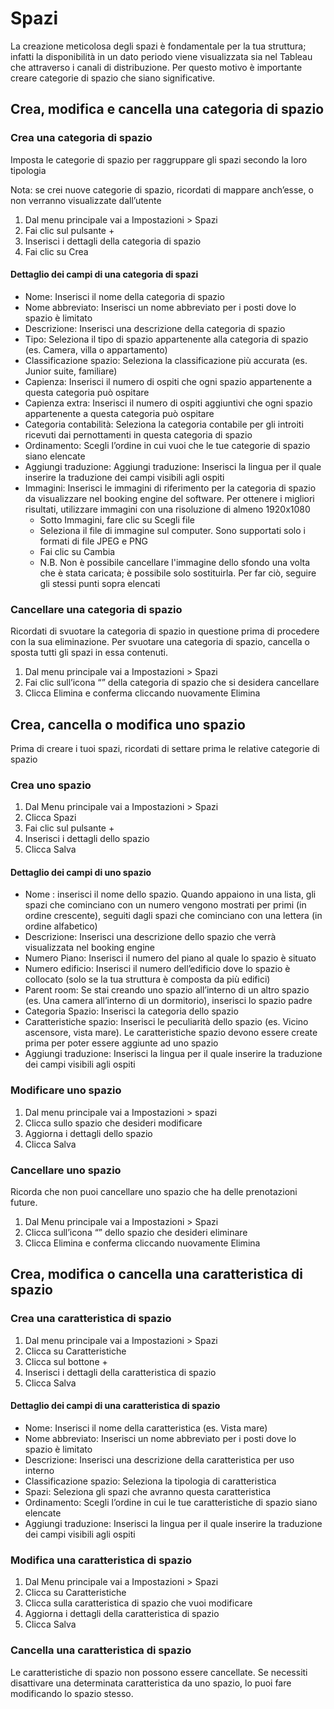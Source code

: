 # Spazi

La creazione meticolosa degli spazi è fondamentale per la tua struttura; infatti la disponibilità in un dato periodo viene visualizzata sia nel Tableau che attraverso i canali di distribuzione. Per questo motivo è importante creare categorie di spazio che siano significative.

## Crea, modifica e cancella una categoria di spazio

### Crea una categoria di spazio

Imposta le categorie di spazio per raggruppare gli spazi secondo la loro tipologia

Nota: se crei nuove categorie di spazio, ricordati di mappare anch’esse, o non verranno visualizzate dall’utente

1. Dal menu principale vai a Impostazioni > Spazi
2. Fai clic sul pulsante +
3. Inserisci i dettagli della categoria di spazio
4. Fai clic su Crea

#### Dettaglio dei campi di una categoria di spazi

* Nome: Inserisci il nome della categoria di spazio
* Nome abbreviato: Inserisci un nome abbreviato per i posti dove lo spazio è limitato
* Descrizione: Inserisci una descrizione della categoria di spazio 
* Tipo: Seleziona il tipo di spazio appartenente alla categoria di spazio (es. Camera, villa o appartamento)
* Classificazione spazio: Seleziona la classificazione più accurata (es. Junior suite, familiare)
* Capienza: Inserisci il numero di ospiti che ogni spazio appartenente a questa categoria può ospitare
* Capienza extra: Inserisci il numero di ospiti aggiuntivi che ogni spazio appartenente a questa categoria può ospitare
* Categoria contabilità: Seleziona la categoria contabile per gli introiti ricevuti dai pernottamenti in questa categoria di spazio
* Ordinamento: Scegli l’ordine in cui vuoi che le tue categorie di spazio siano elencate
* Aggiungi traduzione: Aggiungi traduzione: Inserisci la lingua per il quale inserire la traduzione dei campi visibili agli ospiti
* Immagini: Inserisci le immagini di riferimento per la categoria di spazio da visualizzare nel booking engine del software. Per ottenere i migliori risultati, utilizzare immagini con una risoluzione di almeno 1920x1080
    * Sotto Immagini, fare clic su Scegli file
    * Seleziona il file di immagine sul computer. Sono supportati solo i formati di file JPEG e PNG
    * Fai clic su Cambia 
    * N.B. Non è possibile cancellare l'immagine dello sfondo una volta che è stata caricata; è possibile solo sostituirla. Per far ciò, seguire gli stessi punti sopra elencati

### Cancellare una categoria di spazio

Ricordati di svuotare la categoria di spazio in questione prima di procedere con la sua eliminazione. Per svuotare una categoria di spazio, cancella o sposta tutti gli spazi in essa contenuti.

1. Dal menu principale vai a Impostazioni > Spazi
2. Fai clic sull’icona “” della categoria di spazio che si desidera cancellare 
3. Clicca Elimina e conferma cliccando nuovamente Elimina

## Crea, cancella o modifica uno spazio

Prima di creare i tuoi spazi, ricordati di settare prima le relative categorie di spazio

### Crea uno spazio

1. Dal Menu principale vai a Impostazioni > Spazi
2. Clicca Spazi
3. Fai clic sul pulsante +
4. Inserisci i dettagli dello spazio
5. Clicca Salva

#### Dettaglio dei campi di uno spazio

* Nome : inserisci il nome dello spazio. Quando appaiono in una lista, gli spazi che cominciano con un numero vengono mostrati per primi (in ordine crescente), seguiti dagli spazi che cominciano con una lettera (in ordine alfabetico)
* Descrizione: Inserisci una descrizione dello spazio che verrà visualizzata nel booking engine
* Numero Piano: Inserisci il numero del piano al quale lo spazio è situato
* Numero edificio: Inserisci il numero dell’edificio dove lo spazio è collocato (solo se la tua struttura è composta da più edifici)
* Parent room: Se stai creando uno spazio all’interno di un altro spazio (es. Una camera all’interno di un dormitorio), inserisci lo spazio padre
* Categoria Spazio: Inserisci la categoria dello spazio
* Caratteristiche spazio: Inserisci le peculiarità dello spazio (es. Vicino ascensore, vista mare). Le caratteristiche spazio devono essere create prima per poter essere aggiunte ad uno spazio
* Aggiungi traduzione: Inserisci la lingua per il quale inserire la traduzione dei campi visibili agli ospiti

### Modificare uno spazio

1. Dal menu principale vai a Impostazioni > spazi
2. Clicca sullo spazio che desideri modificare
3. Aggiorna i dettagli dello spazio
4. Clicca Salva

### Cancellare uno spazio

Ricorda che non puoi cancellare uno spazio che ha delle prenotazioni future. 

1. Dal Menu principale vai a Impostazioni > Spazi
2. Clicca sull’icona “” dello spazio che desideri eliminare 
3. Clicca Elimina e conferma cliccando nuovamente Elimina

## Crea, modifica o cancella una caratteristica di spazio

### Crea una caratteristica di spazio

1. Dal menu principale vai a Impostazioni > Spazi
2. Clicca su Caratteristiche
3. Clicca sul bottone +
4. Inserisci i dettagli della caratteristica di spazio
5. Clicca Salva

#### Dettaglio dei campi di una caratteristica di spazio

* Nome: Inserisci il nome della caratteristica (es. Vista mare)
* Nome abbreviato: Inserisci un nome abbreviato per i posti dove lo spazio è limitato
* Descrizione: Inserisci una descrizione della caratteristica per uso interno
* Classificazione spazio: Seleziona la tipologia di caratteristica
* Spazi: Seleziona gli spazi che avranno questa caratteristica
* Ordinamento: Scegli l’ordine in cui le tue caratteristiche di spazio siano elencate
* Aggiungi traduzione: Inserisci la lingua per il quale inserire la traduzione dei campi visibili agli ospiti

### Modifica una caratteristica di spazio

1. Dal Menu principale vai a Impostazioni > Spazi
2. Clicca su Caratteristiche
3. Clicca sulla caratteristica di spazio che vuoi modificare
4. Aggiorna i dettagli della caratteristica di spazio
5. Clicca Salva

### Cancella una caratteristica di spazio

Le caratteristiche di spazio non possono essere cancellate. Se necessiti disattivare una determinata caratteristica da uno spazio, lo puoi fare modificando lo spazio stesso.
